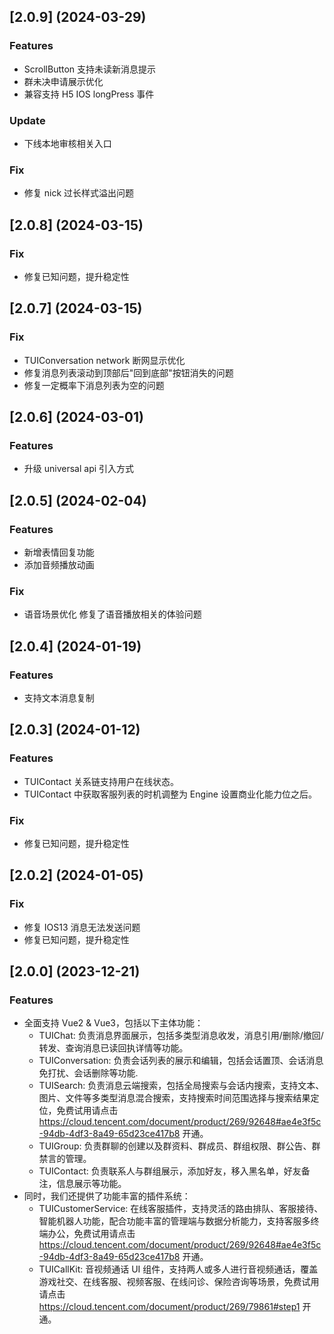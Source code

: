 ## [2.0.9] (2024-03-29)

### Features
- ScrollButton 支持未读新消息提示
- 群未决申请展示优化
- 兼容支持 H5 IOS longPress 事件

### Update
- 下线本地审核相关入口

### Fix
- 修复 nick 过长样式溢出问题

## [2.0.8] (2024-03-15)

### Fix
- 修复已知问题，提升稳定性

## [2.0.7] (2024-03-15)

### Fix
- TUIConversation network 断网显示优化
- 修复消息列表滚动到顶部后"回到底部"按钮消失的问题
- 修复一定概率下消息列表为空的问题

## [2.0.6] (2024-03-01)

### Features

- 升级 universal api 引入方式

## [2.0.5] (2024-02-04)

### Features

- 新增表情回复功能
- 添加音频播放动画

### Fix

- 语音场景优化 修复了语音播放相关的体验问题

## [2.0.4] (2024-01-19)

### Features

- 支持文本消息复制

## [2.0.3] (2024-01-12)

### Features

- TUIContact 关系链支持用户在线状态。
- TUIContact 中获取客服列表的时机调整为 Engine 设置商业化能力位之后。

### Fix

- 修复已知问题，提升稳定性

## [2.0.2] (2024-01-05)

### Fix

- 修复 IOS13 消息无法发送问题
- 修复已知问题，提升稳定性

## [2.0.0] (2023-12-21)

### Features

- 全面支持 Vue2 & Vue3，包括以下主体功能：
  - TUIChat: 负责消息界面展示，包括多类型消息收发，消息引用/删除/撤回/转发、查询消息已读回执详情等功能。
  - TUIConversation: 负责会话列表的展示和编辑，包括会话置顶、会话消息免打扰、会话删除等功能.
  - TUISearch: 负责消息云端搜索，包括全局搜索与会话内搜索，支持文本、图片、文件等多类型消息混合搜索，支持搜索时间范围选择与搜索结果定位，免费试用请点击 https://cloud.tencent.com/document/product/269/92648#ae4e3f5c-94db-4df3-8a49-65d23ce417b8 开通。
  - TUIGroup: 负责群聊的创建以及群资料、群成员、群组权限、群公告、群禁言的管理。
  - TUIContact: 负责联系人与群组展示，添加好友，移入黑名单，好友备注，信息展示等功能。
- 同时，我们还提供了功能丰富的插件系统：
  - TUICustomerService: 在线客服插件，支持灵活的路由排队、客服接待、智能机器人功能，配合功能丰富的管理端与数据分析能力，支持客服多终端办公，免费试用请点击 https://cloud.tencent.com/document/product/269/92648#ae4e3f5c-94db-4df3-8a49-65d23ce417b8 开通。
  - TUICallKit: 音视频通话 UI 组件，支持两人或多人进行音视频通话，覆盖游戏社交、在线客服、视频客服、在线问诊、保险咨询等场景，免费试用请点击 https://cloud.tencent.com/document/product/269/79861#step1 开通。
